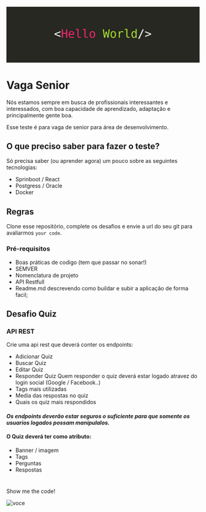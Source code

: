 ![Hello World](hello.jpeg)

# Vaga Senior
Nós estamos sempre em busca de profissionais interessantes e interessados, com boa capacidade de aprendizado, adaptação e principalmente gente boa.

Esse teste é para vaga de senior para área de desenvolvimento.

## O que preciso saber para fazer o teste?

Só precisa saber (ou aprender agora) um pouco sobre as seguintes tecnologias:

- Sprinboot / React
- Postgress / Oracle
- Docker

## Regras
Clone esse repositório, complete os desafios e envie a url do seu git para avaliarmos `your code`.

### Pré-requisitos

- Boas práticas de codigo (tem que passar no sonar!)
- SEMVER
- Nomenclatura de projeto
- API Restfull
- Readme.md descrevendo como buildar e subir a aplicação de forma facil;

## Desafio Quiz

### API REST
 Crie uma api rest que deverá conter os endpoints:

- Adicionar Quiz
- Buscar Quiz
- Editar Quiz
- Responder Quiz 
  Quem responder o quiz deverá estar logado atravez do login social (Google / Facebook..)
- Tags mais utilizadas
- Media das respostas no quiz
- Quais os quiz mais respondidos

#### *Os endpoints deverão estar seguros o suficiente para que somente os usuarios logados possam manipulalos.*
#### O Quiz deverá ter como atributo:
 - Banner / imagem
 - Tags
 - Perguntas
  - Respostas

# 
Show me the code!

![voce](vc.gif)
